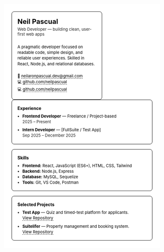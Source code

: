 <!-- Bento-style Resume (inline styles for GitHub README) -->
<div style="font-family: -apple-system, BlinkMacSystemFont, 'Segoe UI', Roboto, 'Helvetica Neue', Arial; color: #000; background: #fff; max-width: 900px; margin: 0 auto; padding: 24px;">

  <div style="display: grid; grid-template-columns: 2fr 1fr; gap: 16px;">
    <!-- Left main tile -->
    <div style="border: 1px solid #000; border-radius: 8px; padding: 18px; display: flex; flex-direction: column; justify-content: center; gap: 8px;">
      <div>
        <h1 style="margin: 0; font-size: 22px;">Neil Pascual</h1>
        <p style="margin: 4px 0; opacity: 0.85; font-size: 13px;">Web Developer — building clean, user-first web apps</p>
      </div>
      <div style="margin-top: 12px;">
        <p style="margin: 0; font-size: 13px; line-height: 1.4;">
          A pragmatic developer focused on readable code, simple design, and reliable user experiences.
          Skilled in React, Node.js, and relational databases.
        </p>
      </div>
      <div style="margin-top: 12px;">
        <p style="margin: 2px 0; font-size: 13px;">📧 <a href="mailto:neilaronpascual.dev@gmail.com" style="color:#000; text-decoration:none; border-bottom:1px dashed #000;">neilaronpascual.dev@gmail.com</a></p>
        <p style="margin: 2px 0; font-size: 13px;">💻 <a href="https://github.com/neilpascual" style="color:#000; text-decoration:none; border-bottom:1px dashed #000;">github.com/neilpascual</a></p>
        <p style="margin: 2px 0; font-size: 13px;">💻 <a href="https://linkedin.com/neilpascual" style="color:#000; text-decoration:none; border-bottom:1px dashed #000;">github.com/neilpascual</a></p>
      </div>
      </div>
    </div>
    <!-- Right column tiles -->
    <div style="display: flex; flex-direction: column; gap: 16px;">
      <!-- Experience -->
      <div style="border: 1px solid #000; border-radius: 8px; padding: 18px;">
        <h2 style="margin: 0 0 8px 0; font-size: 14px;">Experience</h2>
        <ul style="margin: 0; padding-left: 16px; font-size: 13px; line-height: 1.4;">
          <li><strong>Frontend Developer</strong> — Freelance / Project-based<br><span style="opacity: 0.85;">2025 – Present</span></li>
          <li style="margin-top: 8px;"><strong>Intern Developer</strong> — [FullSuite / Test App]<br><span style="opacity: 0.85;">Sep 2025 – December 2025</span></li>
        </ul>
      </div>
      <!-- Skills -->
      <div style="border: 1px solid #000; border-radius: 8px; padding: 18px;">
        <h2 style="margin: 0 0 8px 0; font-size: 14px;">Skills</h2>
        <ul style="margin: 0; padding-left: 16px; font-size: 13px; line-height: 1.4;">
          <li><strong>Frontend:</strong> React, JavaScript (ES6+), HTML, CSS, Tailwind</li>
          <li><strong>Backend:</strong> Node.js, Express</li>
          <li><strong>Database:</strong> MySQL, Sequelize</li>
          <li><strong>Tools:</strong> Git, VS Code, Postman</li>
        </ul>
      </div>
      <!-- Projects -->
      <div style="border: 1px solid #000; border-radius: 8px; padding: 18px;">
        <h2 style="margin: 0 0 8px 0; font-size: 14px;">Selected Projects</h2>
        <ul style="margin: 0; padding-left: 16px; font-size: 13px; line-height: 1.4;">
          <li><strong>Test App</strong> — Quiz and timed-test platform for applicants.<br>
            <a href="#" style="color:#000; text-decoration:none; border-bottom:1px dashed #000;">View Repository</a>
          </li>
          <li style="margin-top: 8px;"><strong>Suitelifer</strong> — Property management and booking system.<br>
            <a href="#" style="color:#000; text-decoration:none; border-bottom:1px dashed #000;">View Repository</a>
          </li>
        </ul>
      </div>
    </div>
  </div>
</div>

